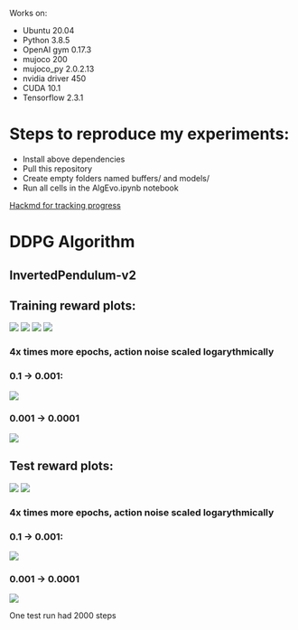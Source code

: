 Works on:
- Ubuntu 20.04
- Python 3.8.5
- OpenAI gym 0.17.3
- mujoco 200
- mujoco_py 2.0.2.13
- nvidia driver 450
- CUDA 10.1
- Tensorflow 2.3.1

# Steps to reproduce my experiments:
- Install above dependencies
- Pull this repository
- Create empty folders named buffers/ and models/
- Run all cells in the AlgEvo.ipynb notebook

[Hackmd for tracking progress](https://hackmd.io/NUtcNODST3SHuBCEYfpFUg?view)

# DDPG Algorithm
## InvertedPendulum-v2
## Training reward plots:

![](imgs/train_reward1.jpg)
![](imgs/train_reward2.jpg)
![](imgs/train_reward3.jpg)
![](imgs/train_reward4.jpg)


### 4x times more epochs, action noise scaled logarythmically
### 0.1 -> 0.001:
![](imgs/train_reward_lognoise_1.jpg)

### 0.001 -> 0.0001
![](imgs/train_reward_lognoise_2.jpg)

## Test reward plots:

![](imgs/test_reward1.jpg)
![](imgs/test_reward2.jpg)

### 4x times more epochs, action noise scaled logarythmically
### 0.1 -> 0.001:
![](imgs/test_reward_lognoise_1.jpg)

### 0.001 -> 0.0001
![](imgs/test_reward_lognoise_2.jpg)

One test run had 2000 steps
